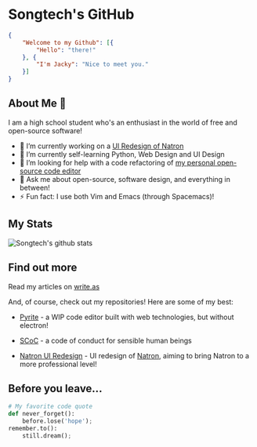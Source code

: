 # Songtech's GitHub

```json
{
	"Welcome to my Github": [{
		"Hello": "there!"
	}, {
		"I'm Jacky": "Nice to meet you."
	}]
}
```

## About Me 👋

I am a high school student who's an enthusiast in the world of free and open-source software! 

- 🔭 I’m currently working on a [UI Redesign of Natron](https://github.com/Songtech-0912/natron-ui-ux-design)
- 🌱 I’m currently self-learning Python, Web Design and UI Design
- 🤔 I’m looking for help with a code refactoring of [my personal open-source code editor](https://github.com/Songtech-0912/Pyrite)
- 💬 Ask me about open-source, software design, and everything in between!
- ⚡ Fun fact: I use both Vim and Emacs (through Spacemacs)! 

## My Stats

![Songtech's github stats](https://github-readme-stats.vercel.app/api?username=Songtech-0912&show_icons=true)

## Find out more

Read my articles on [write.as](write.as/songtech-0912/)

And, of course, check out my repositories! Here are some of my best:

* [Pyrite](https://github.com/Songtech-0912/Pyrite) - a WIP code editor built with web technologies, but without electron!

* [SCoC](https://github.com/Songtech-0912/SCoC) - a code of conduct for sensible human beings

* [Natron UI Redesign](https://github.com/Songtech-0912/natron-ui-ux-design) - UI redesign of [Natron](https://github.com/NatronGitHub/Natron), aiming to bring Natron to a more professional level!

## Before you leave...

```python
# My favorite code quote
def never_forget():
    before.lose('hope');
remember.to():
    still.dream();
```




